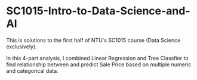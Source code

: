 # SC1015-Intro-to-Data-Science-and-AI

This is solutions to the first half of NTU's SC1015 course (Data Science exclusively).

In this 4-part analysis, I combined Linear Regression and Tree Classfier to find relationship between and predict Sale Price based on multiple numeric and categorical data.
